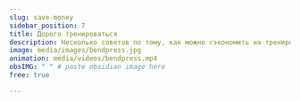 ```yaml
---
slug: save-money
sidebar_position: 7
title: Дорого тренироваться
description: Несколько советов по тому, как можно сэкономить на тренировках
image: media/images/bendpress.jpg
animation: media/videos/bendpress.mp4
obsIMG: " " # paste obsidian image here
free: true

---
```



